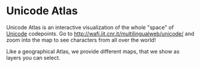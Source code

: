 Unicode Atlas
=============

Unicode Atlas is an interactive visualization of the whole "space" of [Unicode](http://unicode.org/) codepoints. Go to http://wafi.iit.cnr.it/multilingualweb/unicode/ and zoom into the map to see characters from all over the world!

Like a geographical Atlas, we provide different maps, that we show as layers you can select.
